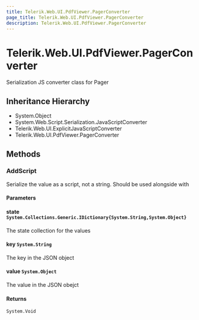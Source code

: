 ```yaml
---
title: Telerik.Web.UI.PdfViewer.PagerConverter
page_title: Telerik.Web.UI.PdfViewer.PagerConverter
description: Telerik.Web.UI.PdfViewer.PagerConverter
---
```


# Telerik.Web.UI.PdfViewer.PagerConverter

Serialization JS converter class for Pager

## Inheritance Hierarchy

* System.Object
* System.Web.Script.Serialization.JavaScriptConverter
* Telerik.Web.UI.ExplicitJavaScriptConverter
* Telerik.Web.UI.PdfViewer.PagerConverter

## Methods

###  AddScript

Serialize the value as a script, not a string. Should be used alongside with

#### Parameters

#### state `System.Collections.Generic.IDictionary{System.String,System.Object}`

The state collection for the values

#### key `System.String`

The key in the JSON object

#### value `System.Object`

The value in the JSON obejct

#### Returns

`System.Void` 

